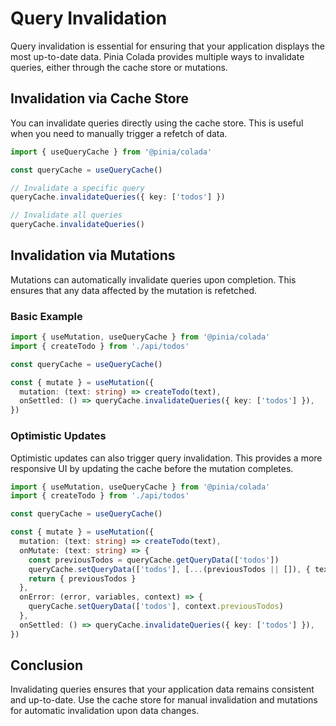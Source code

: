 # Query Invalidation

Query invalidation is essential for ensuring that your application displays the most up-to-date data. Pinia Colada provides multiple ways to invalidate queries, either through the cache store or mutations.

## Invalidation via Cache Store

You can invalidate queries directly using the cache store. This is useful when you need to manually trigger a refetch of data.

```ts
import { useQueryCache } from '@pinia/colada'

const queryCache = useQueryCache()

// Invalidate a specific query
queryCache.invalidateQueries({ key: ['todos'] })

// Invalidate all queries
queryCache.invalidateQueries()
```

## Invalidation via Mutations

Mutations can automatically invalidate queries upon completion. This ensures that any data affected by the mutation is refetched.

### Basic Example

```ts
import { useMutation, useQueryCache } from '@pinia/colada'
import { createTodo } from './api/todos'

const queryCache = useQueryCache()

const { mutate } = useMutation({
  mutation: (text: string) => createTodo(text),
  onSettled: () => queryCache.invalidateQueries({ key: ['todos'] }),
})
```

### Optimistic Updates

Optimistic updates can also trigger query invalidation. This provides a more responsive UI by updating the cache before the mutation completes.

```ts
import { useMutation, useQueryCache } from '@pinia/colada'
import { createTodo } from './api/todos'

const queryCache = useQueryCache()

const { mutate } = useMutation({
  mutation: (text: string) => createTodo(text),
  onMutate: (text: string) => {
    const previousTodos = queryCache.getQueryData(['todos'])
    queryCache.setQueryData(['todos'], [...(previousTodos || []), { text }])
    return { previousTodos }
  },
  onError: (error, variables, context) => {
    queryCache.setQueryData(['todos'], context.previousTodos)
  },
  onSettled: () => queryCache.invalidateQueries({ key: ['todos'] }),
})
```

## Conclusion

Invalidating queries ensures that your application data remains consistent and up-to-date. Use the cache store for manual invalidation and mutations for automatic invalidation upon data changes.
